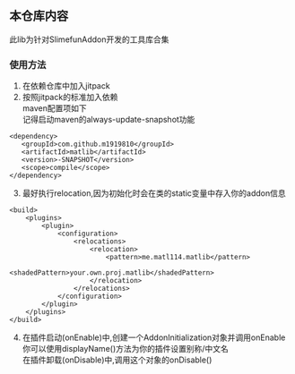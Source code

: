 ## 本仓库内容

此lib为针对SlimefunAddon开发的工具库合集

### 使用方法

1. 在依赖仓库中加入jitpack
2. 按照jitpack的标准加入依赖 <br>maven配置项如下<br>记得启动maven的always-update-snapshot功能
```
<dependency>
   <groupId>com.github.m1919810</groupId>
   <artifactId>matlib</artifactId>
   <version>-SNAPSHOT</version>
   <scope>compile</scope>
</dependency>
```

3. 最好执行relocation,因为初始化时会在类的static变量中存入你的addon信息
```
<build>
    <plugins>
        <plugin>
            <configuration>
                <relocations>
                    <relocation>
                        <pattern>me.matl114.matlib</pattern>
                        <shadedPattern>your.own.proj.matlib</shadedPattern>
                    </relocation>
                </relocations>
            </configuration>
        </plugin>
    </plugins>
</build>
```
4. 在插件启动(onEnable)中,创建一个AddonInitialization对象并调用onEnable<br>你可以使用displayName()方法为你的插件设置别称/中文名<br>在插件卸载(onDisable)中,调用这个对象的onDisable()



